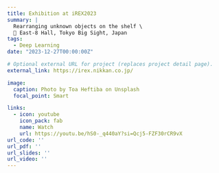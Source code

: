 ```yaml
---
title: Exhibition at iREX2023
summary: |
  Rearranging unknown objects on the shelf \
  📍 East-8 Hall, Tokyo Big Sight, Japan
tags:
  - Deep Learning
date: "2023-12-27T00:00:00Z"

# Optional external URL for project (replaces project detail page).
external_link: https://irex.nikkan.co.jp/

image:
  caption: Photo by Toa Heftiba on Unsplash
  focal_point: Smart

links:
  - icon: youtube
    icon_pack: fab
    name: Watch
    url: https://youtu.be/hS0-_q440aY?si=Qcj5-FZF30rCR9vX
url_code: ''
url_pdf: ''
url_slides: ''
url_video: ''
---
```

